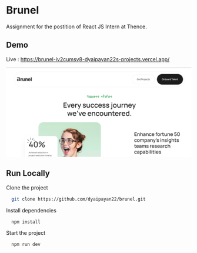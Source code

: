 # Brunel

Assignment for the postition of React JS Intern at Thence.

## Demo

Live : https://brunel-iv2cumsv8-dyaipayan22s-projects.vercel.app/

![alt text](image.png)

## Run Locally

Clone the project

```bash
  git clone https://github.com/dyaipayan22/brunel.git
```

Install dependencies

```bash
  npm install
```

Start the project

```bash
  npm run dev
```
